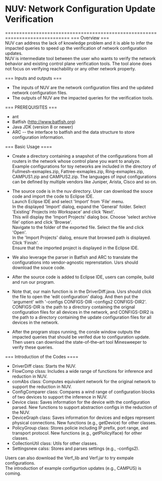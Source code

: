 # NUV: Network Configuration Update Verification
=============================================================================
=== Overview === <br>
NUV can address the lack of knowledge problem and it is able to infer the impacted queries to speed up the verification of network configuration updates. <br>
NUV is intermediate tool between the user who wants to verify the network behavior and existing control plane verification tools. The tool alone does not focus on verifying reachability or any other network property. <br>
 
=== Inputs and outputs === <br>
- The inputs of NUV are the network configuration files and the updated network configuration files. <br>
- The outputs of NUV are the impacted queries for the verification tools. <br>

=== PREREQUISITES ===
- ant
- Batfish (http://www.batfish.org) 
- Java JDK (version 8 or newer)
- ARC -- the interface to batfish and the data structure to store configuration 
  information. <br>

=== Basic Usage ====

- Create a directory containing a snapshot of the configurations from all routers in the network whose control plane you want to analyze. Example configurations for toy networks are included in the directory of Fullmesh-exmaples.zip, Fattree-exmaples.zip, Ring-exmaples.zip, CAMPUS1.zip and CAMPUS2.zip. The languages of input configurations can be defined by multiple vendors like Juniper, Arista, Cisco and
so on.

- The source code is in the nuv directory. User can download the souce code and import the code to Eclipse IDE. <br>
   Launch Eclipse IDE and select 'Import' from 'File' menu. <br>
   In the displayed 'Import' dialog, expand the 'General' folder. Select 'Existing' Projects into Workspace' and click 'Next'. <br>
   This will display the 'Import Projects' dialog box. Choose 'select archive file' option and click 'Browse'. <br>
   Navigate to the folder of the exported file. Select the file and click 'Open'. <br>
   In the 'Import Projects' dialog, ensure that browsed path is displayed. Click 'Finish'. <br>
   Ensure that the imported project is displayed in the Eclipse IDE. <br>

- We also leverage the parser in Batfish and ARC to translate the configurations into vendor-agnostic reprenstation. Usrs should download the souce code. <br>

- After the source code is added to Eclipse IDE, users can compile, build and run our program. <br>

- Note that, our main function is in the DriverDiff.java. Usrs should click the file to open the 'edit configuration' dialog.  And then put the 'argument' with '-configs CONFIGS-DIR  -configs2 CONFIGS-DIR2'. <br>
CONFIGS-DIR is the path to a directory containing the orignal configuration files for all devices in the network, and CONFIGS-DIR2 is the path to a directory containing the update configuration files for all devices in the network.<br>
- After the program stops running, the consle window  outputs the impacted queries that should be verifed due to configuration update. Then users can download the state-of-the–art tool Minesweeper to verify these queries. 


=== Introduction of the Codes ==== 
- DriverDiff class: Starts the NUV.  <br>
- FlowComp clsss: Includes a wide range of functions for inference and reduction in NUV.  <br>
- comAbs class: Computes equivalent network for the original network to support the reduction in NUV.  <br>
- ConfigComparer class:  Compares a wind range of configuration blocks of two devices to support the inference in NUV. <br>
- Device class: Saves information for the device with the configuration parsed. New functions to support abstraction configs in the reduction of the NUV.  <br>
- DeviceGraph class: Saves information for devices and edges represent physical connections.  New functions (e.g., getDevice) for other classes.  <br>
- PolicyGroup class: Stores policie including IP prefix, port range, and transport protocol. New functions (e.g., getPlolicyIface) for other classes.  <br>
- CollectionUtil class: Utils for other classes.   <br>
- Settingsnew calss: Stores and parses settings (e.g., -configs2).  <br>



Users can  also download the Verf_lib and Verf.jar to try exmpale configurations. <br>
The introduction of example configurtion updates (e.g., CAMPUS) is coming. 




